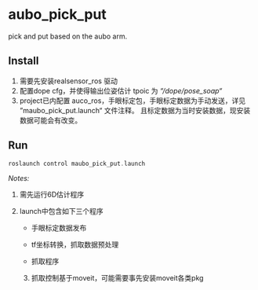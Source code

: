 # aubo_pick_put

pick and put based on the aubo arm.

## Install

1. 需要先安装realsensor_ros 驱动
2. 配置dope cfg，并使得输出位姿估计 tpoic 为 *“/dope/pose_soap“*
3. project已内配置 auco_ros，手眼标定包，手眼标定数据为手动发送，详见 ”maubo_pick_put.launch“ 文件注释。 且标定数据为当时安装数据，现安装数据可能会有改变。



## Run

```c++
roslaunch control maubo_pick_put.launch
```

*Notes:* 

1. 需先运行6D估计程序
2. launch中包含如下三个程序
   - 手眼标定数据发布

   - tf坐标转换，抓取数据预处理

   - 抓取程序

   3. 抓取控制基于moveit，可能需要事先安装moveit各类pkg

      



   

   